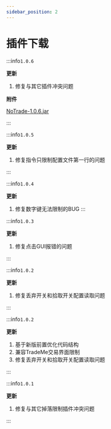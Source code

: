 ```yaml
---
sidebar_position: 2
---
```


# 插件下载

:::info`1.0.6`

**更新**

1. 修复与其它插件冲突问题

**附件**

[NoTrade-1.0.6.jar](https://www.goodmc.cn/plugin/NoTrade/NoTrade-1.0.6.jar)

:::

:::info`1.0.5`

**更新**

1. 修复指令只限制配置文件第一行的问题

:::

:::info`1.0.4`

**更新**

1. 修复数字键无法限制的BUG
:::

:::info`1.0.3`

**更新**

1. 修复点击GUI报错的问题

:::

:::info`1.0.2`

**更新**

1. 修复丢弃开关和拾取开关配置读取问题

:::

:::info`1.0.2`

**更新**

1. 基于新版前置优化代码结构
2. 兼容TradeMe交易界面限制
3. 修复丢弃开关和拾取开关配置读取问题

:::

:::info`1.0.1`

**更新**

1. 修复与其它掉落限制插件冲突问题

:::
